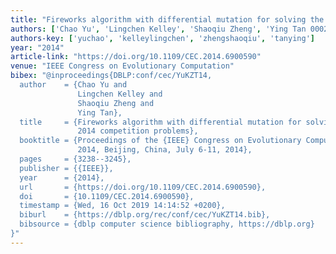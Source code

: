 ```yaml
---
title: "Fireworks algorithm with differential mutation for solving the CEC 2014 competition problems"
authors: ['Chao Yu', 'Lingchen Kelley', 'Shaoqiu Zheng', 'Ying Tan 0002']
authors-key: ['yuchao', 'kelleylingchen', 'zhengshaoqiu', 'tanying']
year: "2014"
article-link: "https://doi.org/10.1109/CEC.2014.6900590"
venue: "IEEE Congress on Evolutionary Computation"
bibex: "@inproceedings{DBLP:conf/cec/YuKZT14,
  author    = {Chao Yu and
               Lingchen Kelley and
               Shaoqiu Zheng and
               Ying Tan},
  title     = {Fireworks algorithm with differential mutation for solving the {CEC}
               2014 competition problems},
  booktitle = {Proceedings of the {IEEE} Congress on Evolutionary Computation, {CEC}
               2014, Beijing, China, July 6-11, 2014},
  pages     = {3238--3245},
  publisher = {{IEEE}},
  year      = {2014},
  url       = {https://doi.org/10.1109/CEC.2014.6900590},
  doi       = {10.1109/CEC.2014.6900590},
  timestamp = {Wed, 16 Oct 2019 14:14:52 +0200},
  biburl    = {https://dblp.org/rec/conf/cec/YuKZT14.bib},
  bibsource = {dblp computer science bibliography, https://dblp.org}
}"
---
```

